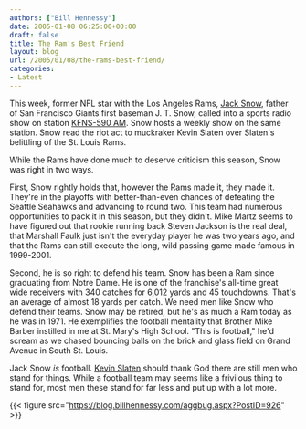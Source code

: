 ```yaml
---
authors: ["Bill Hennessy"]
date: 2005-01-08 06:25:00+00:00
draft: false
title: The Ram's Best Friend
layout: blog
url: /2005/01/08/the-rams-best-friend/
categories:
- Latest
---
```


This week, former NFL star with the Los Angeles Rams, [Jack Snow](https://www.pro-football-reference.com/players/SnowJa00.htm), father
of San Francisco Giants first baseman J. T. Snow, called into a sports
radio show on station [KFNS-590 AM](https://www.kfns.com/). Snow hosts a weekly show on the same station. Snow read the riot act to
muckraker Kevin Slaten over Slaten's belittling of the St. Louis Rams.  

  

While the Rams have done much to deserve criticism this season, Snow was right in two ways.  

  

First, Snow rightly holds that, however the Rams made it, they made
it. They're in the playoffs with better-than-even chances of
defeating the Seattle Seahawks and advancing to round two. This
team had numerous opportunities to pack it in this season, but they
didn't. Mike Martz seems to have figured out that rookie running
back Steven Jackson is the real deal, that Marshall Faulk just isn't
the everyday player he was two years ago, and that the Rams can still
execute the long, wild passing game made famous in 1999-2001.  

  

Second, he is so right to defend his team. Snow has been a Ram
since graduating from Notre Dame. He is one of the franchise's
all-time great wide receivers with 340 catches for 6,012 yards and 45
touchdowns. That's an average of almost 18 yards per catch. 
We need men like Snow who defend their teams. Snow may be
retired, but he's as much a Ram today as he was in 1971. He
exemplifies the football mentality that Brother Mike Barber instilled
in me at St. Mary's High School. "This is football," he'd scream
as we chased bouncing balls on the brick and glass field on Grand
Avenue in South St. Louis.   

  

Jack Snow _is_ football. [Kevin Slaten](https://www.stltoday.com/stltoday/sports/stories.nsf/othersports/story/DE663CC1122A0F1686256F830015FA6C?OpenDocument&Headline=Sparks+fly+as+Snow,+Slaten+have+it+out) should thank God there are
still men who stand for things. While a football team may seems
like a frivilous thing to stand for, most men these stand for far less
and put up with a lot more.  

  

  
{{< figure src="https://blog.billhennessy.com/aggbug.aspx?PostID=926" >}}

